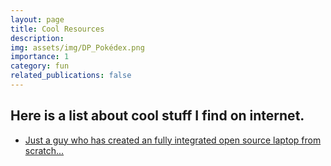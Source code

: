 ```yaml
---
layout: page
title: Cool Resources
description:
img: assets/img/DP_Pokédex.png
importance: 1
category: fun
related_publications: false
---
```


## Here is a list about cool stuff I find on internet.

- [Just a guy who has created an fully integrated open source laptop from scratch...](https://www.byran.ee/posts/creation/)
